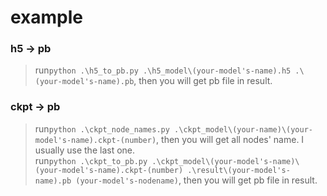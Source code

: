 # example

### h5 -> pb
> run```python .\h5_to_pb.py .\h5_model\(your-model's-name).h5 .\(your-model's-name).pb```, then you will get pb file in result.


### ckpt -> pb
> run```python .\ckpt_node_names.py .\ckpt_model\(your-name)\(your-model's-name).ckpt-(number)```, then you will get all nodes' name. I usually use the last one.</br>
> run```python .\ckpt_to_pb.py .\ckpt_model\(your-model's-name)\(your-model's-name).ckpt-(number) .\result\(your-model's-name).pb (your-model's-nodename)```, then you will get pb file in result.
